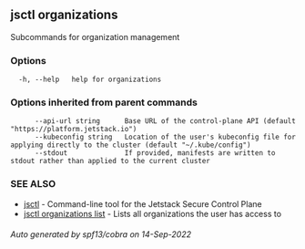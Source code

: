 ## jsctl organizations

Subcommands for organization management

### Options

```
  -h, --help   help for organizations
```

### Options inherited from parent commands

```
      --api-url string      Base URL of the control-plane API (default "https://platform.jetstack.io")
      --kubeconfig string   Location of the user's kubeconfig file for applying directly to the cluster (default "~/.kube/config")
      --stdout              If provided, manifests are written to stdout rather than applied to the current cluster
```

### SEE ALSO

* [jsctl](jsctl.md)	 - Command-line tool for the Jetstack Secure Control Plane
* [jsctl organizations list](jsctl_organizations_list.md)	 - Lists all organizations the user has access to

###### Auto generated by spf13/cobra on 14-Sep-2022
